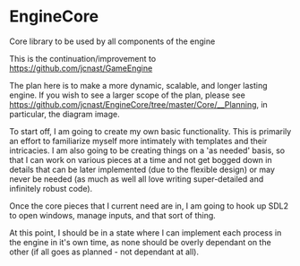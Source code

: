 # EngineCore
Core library to be used by all components of the engine

This is the continuation/improvement to https://github.com/jcnast/GameEngine

The plan here is to make a more dynamic, scalable, and longer lasting engine. If you wish to see a larger scope of the plan, please see
https://github.com/jcnast/EngineCore/tree/master/Core/__Planning, in particular, the diagram image.

To start off, I am going to create my own basic functionality. This is primarily an effort to familiarize myself more intimately with
templates and their intricacies. I am also going to be creating things on a 'as needed' basis, so that I can work on various pieces at
a time and not get bogged down in details that can be later implemented (due to the flexible design) or may never be needed
(as much as well all love writing super-detailed and infinitely robust code).

Once the core pieces that I current need are in, I am going to hook up SDL2 to open windows, manage inputs, and that sort of thing.

At this point, I should be in a state where I can implement each process in the engine in it's own time, as none should be overly
dependant on the other (if all goes as planned - not dependant at all).
